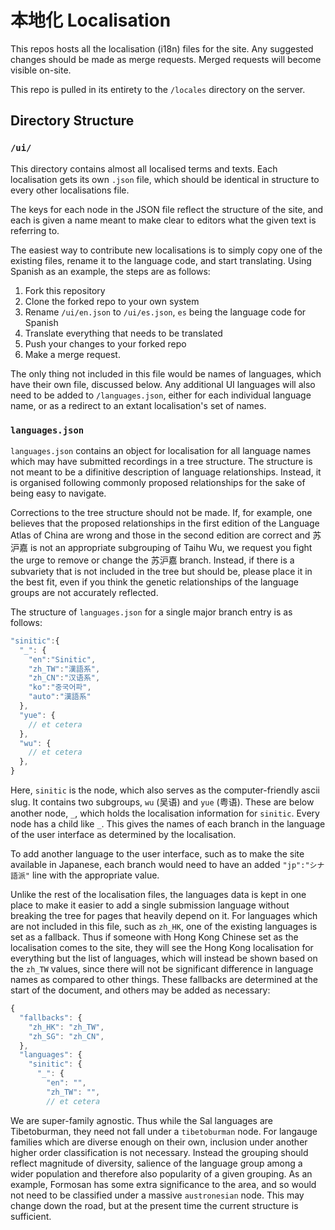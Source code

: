 # 本地化 Localisation

This repos hosts all the localisation (i18n) files for the site. Any suggested changes should be made as merge requests. Merged requests will become visible on-site.

This repo is pulled in its entirety to the `/locales` directory on the server.

## Directory Structure

### `/ui/`

This directory contains almost all localised terms and texts. Each localisation gets its own `.json` file, which should be identical in structure to every other localisations file.

The keys for each node in the JSON file reflect the structure of the site, and each is given a name meant to make clear to editors what the given text is referring to. 

The easiest way to contribute new localisations is to simply copy one of the existing files, rename it to the language code, and start translating. Using Spanish as an example, the steps are as follows:

1. Fork this repository
2. Clone the forked repo to your own system
3. Rename `/ui/en.json` to `/ui/es.json`, `es` being the language code for Spanish
4. Translate everything that needs to be translated
5. Push your changes to your forked repo
6. Make a merge request.

The only thing not included in this file would be names of languages, which have their own file, discussed below. Any additional UI languages will also need to be added to `/languages.json`, either for each individual language name, or as a redirect to an extant localisation's set of names.

### `languages.json`

`languages.json` contains an object for localisation for all language names which may have submitted recordings in a tree structure. The structure is not meant to be a difinitive description of language relationships. Instead, it is organised following commonly proposed relationships for the sake of being easy to navigate.

Corrections to the tree structure should not be made. If, for example, one believes that the proposed relationships in the first edition of the Language Atlas of China are wrong and those in the second edition are correct and 苏沪嘉 is not an appropriate subgrouping of Taihu Wu, we request you fight the urge to remove or change the 苏沪嘉 branch. Instead, if there is a subvariety that is not included in the tree but should be, please place it in the best fit, even if you think the genetic relationships of the language groups are not accurately reflected.

The structure of `languages.json` for a single major branch entry is as follows:

```javascript
"sinitic":{
  "_": {
    "en":"Sinitic",
    "zh_TW":"漢語系",
    "zh_CN":"汉语系",
    "ko":"중국어파",
    "auto":"漢語系"
  },
  "yue": {
    // et cetera
  },
  "wu": {
    // et cetera
  },
}
```

Here, `sinitic` is the node, which also serves as the computer-friendly ascii slug. It contains two subgroups, `wu` (吴语) and `yue` (粤语). These are below another node, `_`, which holds the localisation information for `sinitic`. Every node has a child like `_`. This gives the names of each branch in the language of the user interface as determined by the localisation.

To add another language to the user interface, such as to make the site available in Japanese, each branch would need to have an added `"jp":"シナ語派"` line with the appropriate value.

Unlike the rest of the localisation files, the languages data is kept in one place to make it easier to add a single submission language without breaking the tree for pages that heavily depend on it. For languages which are not included in this file, such as `zh_HK`, one of the existing languages is set as a fallback. Thus if someone with Hong Kong Chinese set as the localisation comes to the site, they will see the Hong Kong localisation for everything but the list of languages, which will instead be shown based on the `zh_TW` values, since there will not be significant difference in language names as compared to other things. These fallbacks are determined at the start of the document, and others may be added as necessary:

```javascript
{
  "fallbacks": {
    "zh_HK": "zh_TW",
    "zh_SG": "zh_CN",
  },
  "languages": {
    "sinitic": {
      "_": {
        "en": "",
        "zh_TW": "",
        // et cetera
```

We are super-family agnostic. Thus while the Sal languages are Tibetoburman, they need not fall under a `tibetoburman` node. For langauge families which are diverse enough on their own, inclusion under another higher order classification is not necessary. Instead the grouping should reflect magnitude of diversity, salience of the language group among a wider population and therefore also popularity of a given grouping. As an example, Formosan has some extra significance to the area, and so would not need to be classified under a massive `austronesian` node. This may change down the road, but at the present time the current structure is sufficient.
